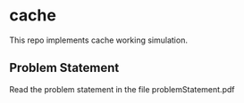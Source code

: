 # cache

This repo implements cache working simulation.

## Problem Statement

Read the problem statement in the file problemStatement.pdf

